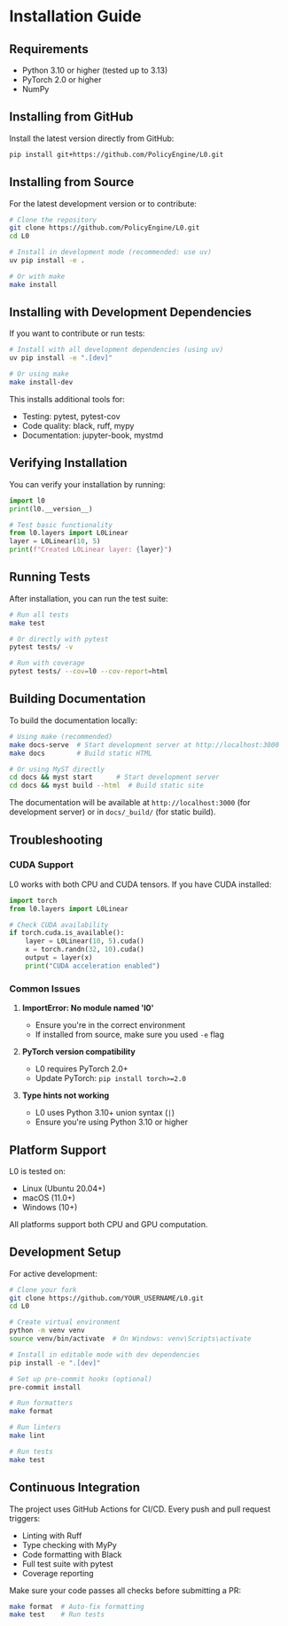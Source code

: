 # Installation Guide

## Requirements

- Python 3.10 or higher (tested up to 3.13)
- PyTorch 2.0 or higher
- NumPy

## Installing from GitHub

Install the latest version directly from GitHub:

```bash
pip install git+https://github.com/PolicyEngine/L0.git
```

## Installing from Source

For the latest development version or to contribute:

```bash
# Clone the repository
git clone https://github.com/PolicyEngine/L0.git
cd L0

# Install in development mode (recommended: use uv)
uv pip install -e .

# Or with make
make install
```

## Installing with Development Dependencies

If you want to contribute or run tests:

```bash
# Install with all development dependencies (using uv)
uv pip install -e ".[dev]"

# Or using make
make install-dev
```

This installs additional tools for:
- Testing: pytest, pytest-cov
- Code quality: black, ruff, mypy
- Documentation: jupyter-book, mystmd

## Verifying Installation

You can verify your installation by running:

```python
import l0
print(l0.__version__)

# Test basic functionality
from l0.layers import L0Linear
layer = L0Linear(10, 5)
print(f"Created L0Linear layer: {layer}")
```

## Running Tests

After installation, you can run the test suite:

```bash
# Run all tests
make test

# Or directly with pytest
pytest tests/ -v

# Run with coverage
pytest tests/ --cov=l0 --cov-report=html
```

## Building Documentation

To build the documentation locally:

```bash
# Using make (recommended)
make docs-serve  # Start development server at http://localhost:3000
make docs        # Build static HTML

# Or using MyST directly
cd docs && myst start      # Start development server
cd docs && myst build --html  # Build static site
```

The documentation will be available at `http://localhost:3000` (for development server) or in `docs/_build/` (for static build).

## Troubleshooting

### CUDA Support

L0 works with both CPU and CUDA tensors. If you have CUDA installed:

```python
import torch
from l0.layers import L0Linear

# Check CUDA availability
if torch.cuda.is_available():
    layer = L0Linear(10, 5).cuda()
    x = torch.randn(32, 10).cuda()
    output = layer(x)
    print("CUDA acceleration enabled")
```

### Common Issues

1. **ImportError: No module named 'l0'**
   - Ensure you're in the correct environment
   - If installed from source, make sure you used `-e` flag

2. **PyTorch version compatibility**
   - L0 requires PyTorch 2.0+
   - Update PyTorch: `pip install torch>=2.0`

3. **Type hints not working**
   - L0 uses Python 3.10+ union syntax (`|`)
   - Ensure you're using Python 3.10 or higher

## Platform Support

L0 is tested on:
- Linux (Ubuntu 20.04+)
- macOS (11.0+)
- Windows (10+)

All platforms support both CPU and GPU computation.

## Development Setup

For active development:

```bash
# Clone your fork
git clone https://github.com/YOUR_USERNAME/L0.git
cd L0

# Create virtual environment
python -m venv venv
source venv/bin/activate  # On Windows: venv\Scripts\activate

# Install in editable mode with dev dependencies
pip install -e ".[dev]"

# Set up pre-commit hooks (optional)
pre-commit install

# Run formatters
make format

# Run linters
make lint

# Run tests
make test
```

## Continuous Integration

The project uses GitHub Actions for CI/CD. Every push and pull request triggers:
- Linting with Ruff
- Type checking with MyPy  
- Code formatting with Black
- Full test suite with pytest
- Coverage reporting

Make sure your code passes all checks before submitting a PR:

```bash
make format  # Auto-fix formatting
make test    # Run tests
```